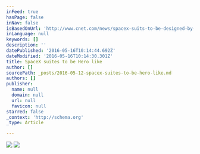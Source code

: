 ```yaml
---
inFeed: true
hasPage: false
inNav: false
isBasedOnUrl: 'http://www.cnet.com/news/spacex-suits-to-be-designed-by-x-men-costume-creator/'
inLanguage: null
keywords: []
description: ''
datePublished: '2016-05-16T10:14:44.692Z'
dateModified: '2016-05-16T10:14:30.301Z'
title: SpaceX suites to be Hero like
author: []
sourcePath: _posts/2016-05-12-spacex-suites-to-be-hero-like.md
authors: []
publisher:
  name: null
  domain: null
  url: null
  favicon: null
starred: false
_context: 'http://schema.org'
_type: Article

---
```

![](https://the-grid-user-content.s3-us-west-2.amazonaws.com/bf1aa10d-7540-44f0-b888-e479c681360b.jpg)
![](https://the-grid-user-content.s3-us-west-2.amazonaws.com/a13285fb-e5ff-4543-af0b-82e64380d263.jpg)